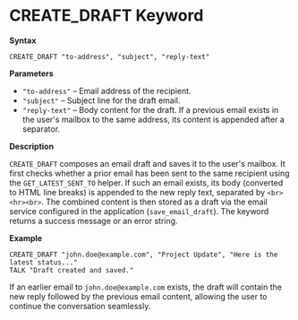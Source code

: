 # CREATE_DRAFT Keyword

**Syntax**

```
CREATE_DRAFT "to-address", "subject", "reply-text"
```

**Parameters**

- `"to-address"` – Email address of the recipient.
- `"subject"` – Subject line for the draft email.
- `"reply-text"` – Body content for the draft. If a previous email exists in the user's mailbox to the same address, its content is appended after a separator.

**Description**

`CREATE_DRAFT` composes an email draft and saves it to the user's mailbox. It first checks whether a prior email has been sent to the same recipient using the `GET_LATEST_SENT_TO` helper. If such an email exists, its body (converted to HTML line breaks) is appended to the new reply text, separated by `<br><hr><br>`. The combined content is then stored as a draft via the email service configured in the application (`save_email_draft`). The keyword returns a success message or an error string.

**Example**

```basic
CREATE_DRAFT "john.doe@example.com", "Project Update", "Here is the latest status..."
TALK "Draft created and saved."
```

If an earlier email to `john.doe@example.com` exists, the draft will contain the new reply followed by the previous email content, allowing the user to continue the conversation seamlessly.
